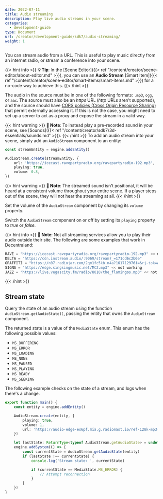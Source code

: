 ```yaml
---
date: 2022-07-11
title: Audio streaming
description: Play live audio streams in your scene.
categories:
  - development-guide
type: Document
url: /creator/development-guide/sdk7/audio-streaming/
weight: 1
---
```


You can stream audio from a URL. This is useful to play music directly from an internet radio, or stream a conference into your scene.

{{< hint info >}}
**💡 Tip**: In the [Scene Editor]({{< ref "/content/creator/scene-editor/about-editor.md" >}}), you can use an **Audio Stream** [Smart Item]({{< ref "/content/creator/scene-editor/smart-items/smart-items.md" >}}) for a no-code way to achieve this.
{{< /hint >}}

The audio in the source must be in one of the following formats: `.mp3`, `ogg`, or `aac`. The source must also be an _https_ URL (_http_ URLs aren't supported), and the source should have [CORS policies (Cross Origin Resource Sharing)](https://en.wikipedia.org/wiki/Cross-origin_resource_sharing) that permit externally accessing it. If this is not the case, you might need to set up a server to act as a proxy and expose the stream in a valid way.

{{< hint warning >}}
**📔 Note**: To instead play a pre-recorded sound in your scene, see [Sounds]({{< ref "/content/creator/sdk7/3d-essentials/sounds.md" >}}).
{{< /hint >}}
To add an audio stream into your scene, simply add an `AudioStream` component to an entity:

```ts
const streamEntity = engine.addEntity()

AudioStream.create(streamEntity, {
	url: 'https://icecast.ravepartyradio.org/ravepartyradio-192.mp3',
	playing: true,
	volume: 0.8,
})
```

{{< hint warning >}}
**📔 Note**: The streamed sound isn't positional, it will be heard at a consistent volume throughout your entire scene. If a player steps out of the scene, they will not hear the streaming at all.
{{< /hint >}}

Set the volume of the `AudioStream` component by changing its `volume` property.

Switch the `AudioStream` component on or off by setting its `playing` property to _true_ or _false_.

{{< hint info >}}
**📔 Note**:
Not all streaming services allow you to play their audio outside their site. The following are some examples that work in Decentraland:

```ts
RAVE = "https://icecast.ravepartyradio.org/ravepartyradio-192.mp3" << not working
DELTA = "https://cdn.instream.audio/:9069/stream?_=171cd6c2b6e"
GRAFFITI = "https://n07.radiojar.com/2qm1fc5kb.m4a?1617129761=&rj-tok=AAABeIR7VqwAilDFeUM39SDjmw&rj-ttl=5"
SIGNS = "https://edge.singsingmusic.net/MC2.mp3" << not working
JAZZ = "https://live.vegascity.fm/radio/8010/the_flamingos.mp3" << not working
```

{{< /hint >}}

## Stream state

Query the state of an audio stream using the function `AudioStream.getAudioState()`, passing the entity that owns the `AudioStream` component.

The returned state is a value of the `MediaState` enum. This enum has the following possible values:

- `MS_BUFFERING`
- `MS_ERROR`
- `MS_LOADING`
- `MS_NONE`
- `MS_PAUSED`
- `MS_PLAYING`
- `MS_READY`
- `MS_SEEKING`

The following example checks on the state of a stream, and logs when there's a change.

```ts
export function main() {
	const entity = engine.addEntity()

	AudioStream.create(entity, {
		playing: true,
		volume: 1,
		url: 'https://audio-edge-es6pf.mia.g.radiomast.io/ref-128k-mp3-stereo',
	})

	let lastState: ReturnType<typeof AudioStream.getAudioState> = undefined
	engine.addSystem(() => {
		const currentState = AudioStream.getAudioState(entity)
		if (lastState !== currentState) {
			console.log('Stream state: ', currentState)

			if (currentState == MediaState.MS_ERROR) {
				// Attempt reconnection
			}
		}
	})
}
```

